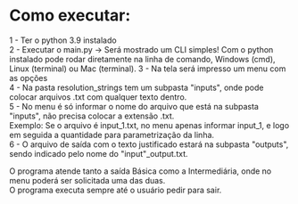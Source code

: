 # Como executar:

1 - Ter o python 3.9 instalado  
2 - Executar o main.py -> Será mostrado um CLI simples! Com o python instalado pode rodar diretamente na linha de comando, Windows (cmd), Linux (terminal) ou Mac (terminal). 
3 - Na tela será impresso um menu com as opções  
4 - Na pasta resolution_strings tem um subpasta "inputs", onde pode colocar arquivos .txt com qualquer texto dentro.  
5 - No menu é só informar o nome do arquivo que está na subpasta "inputs", não precisa colocar a extensão .txt.  
	Exemplo:
	Se o arquivo é input_1.txt, no menu apenas informar input_1, e logo em seguida a quantidade para parametrização da linha.  
6 - O arquivo de saída com o texto justificado estará na subpasta "outputs", sendo indicado pelo nome do "input"_output.txt.  

O programa atende tanto a saída Básica como a Intermediária, onde no menu poderá ser solicitada uma das duas.  
O programa executa sempre até o usuário pedir para sair.  